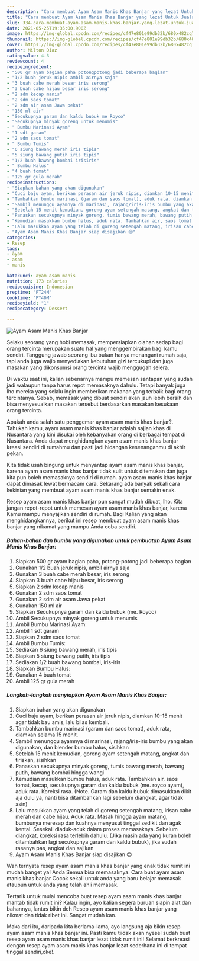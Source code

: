 ```yaml
---
description: "Cara membuat Ayam Asam Manis Khas Banjar yang lezat Untuk Jualan"
title: "Cara membuat Ayam Asam Manis Khas Banjar yang lezat Untuk Jualan"
slug: 334-cara-membuat-ayam-asam-manis-khas-banjar-yang-lezat-untuk-jualan
date: 2021-05-25T19:35:00.900Z
image: https://img-global.cpcdn.com/recipes/cf47e801e99db32b/680x482cq70/ayam-asam-manis-khas-banjar-foto-resep-utama.jpg
thumbnail: https://img-global.cpcdn.com/recipes/cf47e801e99db32b/680x482cq70/ayam-asam-manis-khas-banjar-foto-resep-utama.jpg
cover: https://img-global.cpcdn.com/recipes/cf47e801e99db32b/680x482cq70/ayam-asam-manis-khas-banjar-foto-resep-utama.jpg
author: Milton Diaz
ratingvalue: 4.3
reviewcount: 4
recipeingredient:
- "500 gr ayam bagian paha potongpotong jadi beberapa bagian"
- "1/2 buah jeruk nipis ambil airnya saja"
- "3 buah cabe merah besar iris serong"
- "3 buah cabe hijau besar iris serong"
- "2 sdm kecap manis"
- "2 sdm saos tomat"
- "2 sdm air asam Jawa pekat"
- "150 ml air"
- "Secukupnya garam dan kaldu bubuk me Royco"
- "Secukupnya minyak goreng untuk menumis"
- " Bumbu Marinasi Ayam"
- "1 sdt garam"
- "2 sdm saos tomat"
- " Bumbu Tumis"
- "6 siung bawang merah iris tipis"
- "5 siung bawang putih iris tipis"
- "1/2 buah bawang bombai irisiris"
- " Bumbu Halus"
- "4 buah tomat"
- "125 gr gula merah"
recipeinstructions:
- "Siapkan bahan yang akan digunakan"
- "Cuci baju ayam, berikan perasan air jeruk nipis, diamkan 10-15 menit agar tidak bau amis, lalu bilas kembali."
- "Tambahkan bumbu marinasi (garam dan saos tomat), aduk rata, diamkan selama 15 menit."
- "Sambil menunggu ayamnya di marinasi, rajang/iris-iris bumbu yang akan digunakan, dan blender bumbu halus, sisihkan"
- "Setelah 15 menit kemudian, goreng ayam setengah matang, angkat dan tiriskan, sisihkan"
- "Panaskan secukupnya minyak goreng, tumis bawang merah, bawang putih, bawang bombai hingga wangi"
- "Kemudian masukkan bumbu halus, aduk rata. Tambahkan air, saos tomat, kecap, secukupnya garam dan kaldu bubuk (me. royco ayam), aduk rata. Koreksi rasa. (Note. Garam dan kaldu bubuk dimasukkan dikit aja dulu ya, nanti bisa ditambahkan lagi sebelum diangkat, agar tidak asin)"
- "Lalu masukkan ayam yang telah di goreng setengah matang, irisan cabe merah dan cabe hijau. Aduk rata. Masak hingga ayam matang, bumbunya meresap dan kuahnya menyusut tinggal sedikit dan agak kental. Sesekali diaduk-aduk dalam proses memasaknya. Sebelum diangkat, koreksi rasa terlebih dahulu. (Jika masih ada yang kuran boleh ditambahkan lagi secukupnya garam dan kaldu bubuk), jika sudah rasanya pas, angkat dan sajikan"
- "Ayam Asam Manis Khas Banjar siap disajikan 😊"
categories:
- Resep
tags:
- ayam
- asam
- manis

katakunci: ayam asam manis 
nutrition: 173 calories
recipecuisine: Indonesian
preptime: "PT24M"
cooktime: "PT40M"
recipeyield: "1"
recipecategory: Dessert

---
```



![Ayam Asam Manis Khas Banjar](https://img-global.cpcdn.com/recipes/cf47e801e99db32b/680x482cq70/ayam-asam-manis-khas-banjar-foto-resep-utama.jpg)

Selaku seorang yang hobi memasak, mempersiapkan olahan sedap bagi orang tercinta merupakan suatu hal yang menggembirakan bagi kamu sendiri. Tanggung jawab seorang ibu bukan hanya menangani rumah saja, tapi anda juga wajib menyediakan kebutuhan gizi tercukupi dan juga masakan yang dikonsumsi orang tercinta wajib menggugah selera.

Di waktu  saat ini, kalian sebenarnya mampu memesan santapan yang sudah jadi walaupun tanpa harus repot memasaknya dahulu. Tetapi banyak juga lho mereka yang selalu ingin memberikan makanan yang terbaik bagi orang tercintanya. Sebab, memasak yang dibuat sendiri akan jauh lebih bersih dan bisa menyesuaikan masakan tersebut berdasarkan masakan kesukaan orang tercinta. 



Apakah anda salah satu penggemar ayam asam manis khas banjar?. Tahukah kamu, ayam asam manis khas banjar adalah sajian khas di Nusantara yang kini disukai oleh kebanyakan orang di berbagai tempat di Nusantara. Anda dapat menghidangkan ayam asam manis khas banjar kreasi sendiri di rumahmu dan pasti jadi hidangan kesenanganmu di akhir pekan.

Kita tidak usah bingung untuk menyantap ayam asam manis khas banjar, karena ayam asam manis khas banjar tidak sulit untuk ditemukan dan juga kita pun boleh memasaknya sendiri di rumah. ayam asam manis khas banjar dapat dimasak lewat bermacam cara. Sekarang ada banyak sekali cara kekinian yang membuat ayam asam manis khas banjar semakin enak.

Resep ayam asam manis khas banjar pun sangat mudah dibuat, lho. Kita jangan repot-repot untuk memesan ayam asam manis khas banjar, karena Kamu mampu menyajikan sendiri di rumah. Bagi Kalian yang akan menghidangkannya, berikut ini resep membuat ayam asam manis khas banjar yang nikamat yang mampu Anda coba sendiri.

<!--inarticleads1-->

##### Bahan-bahan dan bumbu yang digunakan untuk pembuatan Ayam Asam Manis Khas Banjar:

1. Siapkan 500 gr ayam bagian paha, potong-potong jadi beberapa bagian
1. Gunakan 1/2 buah jeruk nipis, ambil airnya saja
1. Gunakan 3 buah cabe merah besar, iris serong
1. Siapkan 3 buah cabe hijau besar, iris serong
1. Siapkan 2 sdm kecap manis
1. Gunakan 2 sdm saos tomat
1. Gunakan 2 sdm air asam Jawa pekat
1. Gunakan 150 ml air
1. Siapkan Secukupnya garam dan kaldu bubuk (me. Royco)
1. Ambil Secukupnya minyak goreng untuk menumis
1. Ambil  Bumbu Marinasi Ayam:
1. Ambil 1 sdt garam
1. Siapkan 2 sdm saos tomat
1. Ambil  Bumbu Tumis:
1. Sediakan 6 siung bawang merah, iris tipis
1. Siapkan 5 siung bawang putih, iris tipis
1. Sediakan 1/2 buah bawang bombai, iris-iris
1. Siapkan  Bumbu Halus:
1. Gunakan 4 buah tomat
1. Ambil 125 gr gula merah




<!--inarticleads2-->

##### Langkah-langkah menyiapkan Ayam Asam Manis Khas Banjar:

1. Siapkan bahan yang akan digunakan
1. Cuci baju ayam, berikan perasan air jeruk nipis, diamkan 10-15 menit agar tidak bau amis, lalu bilas kembali.
1. Tambahkan bumbu marinasi (garam dan saos tomat), aduk rata, diamkan selama 15 menit.
1. Sambil menunggu ayamnya di marinasi, rajang/iris-iris bumbu yang akan digunakan, dan blender bumbu halus, sisihkan
1. Setelah 15 menit kemudian, goreng ayam setengah matang, angkat dan tiriskan, sisihkan
1. Panaskan secukupnya minyak goreng, tumis bawang merah, bawang putih, bawang bombai hingga wangi
1. Kemudian masukkan bumbu halus, aduk rata. Tambahkan air, saos tomat, kecap, secukupnya garam dan kaldu bubuk (me. royco ayam), aduk rata. Koreksi rasa. (Note. Garam dan kaldu bubuk dimasukkan dikit aja dulu ya, nanti bisa ditambahkan lagi sebelum diangkat, agar tidak asin)
1. Lalu masukkan ayam yang telah di goreng setengah matang, irisan cabe merah dan cabe hijau. Aduk rata. Masak hingga ayam matang, bumbunya meresap dan kuahnya menyusut tinggal sedikit dan agak kental. Sesekali diaduk-aduk dalam proses memasaknya. Sebelum diangkat, koreksi rasa terlebih dahulu. (Jika masih ada yang kuran boleh ditambahkan lagi secukupnya garam dan kaldu bubuk), jika sudah rasanya pas, angkat dan sajikan
1. Ayam Asam Manis Khas Banjar siap disajikan 😊




Wah ternyata resep ayam asam manis khas banjar yang enak tidak rumit ini mudah banget ya! Anda Semua bisa memasaknya. Cara buat ayam asam manis khas banjar Cocok sekali untuk anda yang baru belajar memasak ataupun untuk anda yang telah ahli memasak.

Tertarik untuk mulai mencoba buat resep ayam asam manis khas banjar mantab tidak rumit ini? Kalau ingin, ayo kalian segera buruan siapin alat dan bahannya, lantas bikin deh Resep ayam asam manis khas banjar yang nikmat dan tidak ribet ini. Sangat mudah kan. 

Maka dari itu, daripada kita berlama-lama, ayo langsung aja bikin resep ayam asam manis khas banjar ini. Pasti kamu tiidak akan nyesel sudah buat resep ayam asam manis khas banjar lezat tidak rumit ini! Selamat berkreasi dengan resep ayam asam manis khas banjar lezat sederhana ini di tempat tinggal sendiri,oke!.

